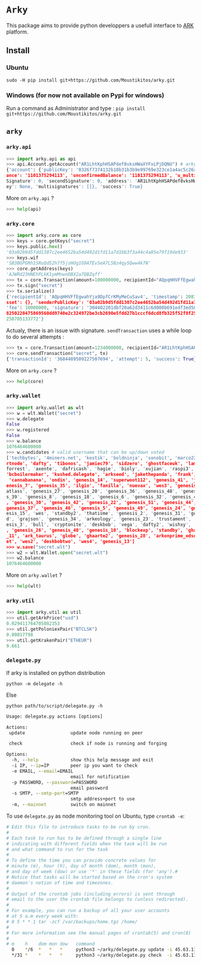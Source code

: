 # `Arky`

This package aims to provide python developpers a usefull interface to [ARK](https://ark.io/) platform.

## Install

### Ubuntu

`sudo -H pip install git+https://github.com/Moustikitos/arky.git`

### Windows (for now not available on Pypi for windows)

Run a command as Administrator and type : `pip install git+https://github.com/Moustikitos/arky.git`

## `arky`

### `arky.api`

```python
>>> import arky.api as api
>>> api.Account.getAccount("AR1LhtKphHSAPdef8vksHWaXYFxLPjDQNU") # arky delegate
{'account': {'publicKey': '0326f7374132b18b31b3b9e99769e323ce1a4ac5c26a43111472614bcf6c65a377', 'bal
ance': '1101375294113', 'unconfirmedBalance': '1101375294113', 'u_multisignatures': [], 'unconfirmed
Signature': 0, 'secondSignature': 0, 'address': 'AR1LhtKphHSAPdef8vksHWaXYFxLPjDQNU', 'secondPublicK
ey': None, 'multisignatures': []}, 'success': True}
```

More on `arky.api` ?

```python
>>> help(api)
```

### `arky.core`

```python
>>> import arky.core as core
>>> keys = core.getKeys("secret")
>>> keys.public.hex()
'03a02b9d5fdd1307c2ee4652ba54d492d1fd11a7d1bb3f3a44c4a05e79f19de933'
>>> keys.wif
'SB3BGPGRh1SRuQd52h7f5jsHUg1G9ATEvSeA7L5Bz4qySQww4k7N'
>>> core.getAddress(keys)
'AJWRd23HNEhPLkK1ymMnwnDBX2a7QBZqff'
>>> tx = core.Transaction(amount=100000000, recipientId="AQpqHHVFfEgwahYja9DpfCrKMyMeCuSav4")
>>> tx.sign("secret")
>>> tx.serialize()
{'recipientId': 'AQpqHHVFfEgwahYja9DpfCrKMyMeCuSav4', 'timestamp': 20832330, 'amount': 100000000, 'a
sset': {}, 'senderPublicKey': '03a02b9d5fdd1307c2ee4652ba54d492d1fd11a7d1bb3f3a44c4a05e79f19de933', 
'fee': 10000000, 'signature': '304402201dbf20a62d3411c6d000b691edf3ed50c34baa96b94dedf70e2d512b9f917
8250220475869560dd9740e2c324972be3cb2690e5fdd27b1cccf6dcd8fb325f52f8f25', 'type': 0, 'id': '16683123
258705133772'}
```

Actualy, there is an issue with signature. `sendTransaction` uses a while loop to do several attempts :

```python
>>> tx = core.Transaction(amount=1234000000, recipientId="AR1LhtKphHSAPdef8vksHWaXYFxLPjDQNU")
>>> core.sendTransaction("secret", tx)
{'transactionId': '3684489509227507694', 'attempt': 5, 'success': True}
```

More on `arky.core` ?

```python
>>> help(core)
```

### `arky.wallet`

```python
>>> import arky.wallet as wlt
>>> w = wlt.Wallet("secret")
>>> w.delegate
False
>>> w.registered
False
>>> w.balance
1076464600000
>>> w.candidates # valid username that can be up/down voted
['techbytes', '4miners.net', 'kostik', 'boldninja', 'sonobit', 'marco229', 'dotnet70', 'arkfuturesma
rtnode', 'dafty', 'tibonos', 'jamiec79', 'sidzero', 'ghostfaceuk', 'lamar', 'thrice.pi', 'doweig', '
forrest', 'axente', 'dafricash', 'hagie', 'bioly', 'xujian', 'raspi3', 'arkomatic', 'samuray_test', 
'bcboilermaker', 'kushed.delegate', 'arkseed', 'jakethepanda', 'frank', 'frank2', 'ravelou', 'arky',
 'cannabanana', 'ondin', 'genesis_14', 'superwoot112', 'genesis_41', 'jamiec79rsp', 'genesis_38', 'g
enesis_7', 'genesis_35', 'ilgio', 'fanilla', 'nuevax', 'wes3', 'genesis_1', 'arkshare', 'lidware', '
atlass', 'genesis_27', 'genesis_20', 'genesis_36', 'genesis_48', 'genesis_29', 'genesis_45', 'genesi
s_39', 'genesis_8', 'genesis_18', 'genesis_6', 'genesis_32', 'genesis_4', 'genesis_19', 'genesis_16'
, 'genesis_30', 'genesis_42', 'genesis_22', 'genesis_51', 'genesis_44', 'genesis_9', 'genesis_21', '
genesis_37', 'genesis_46', 'genesis_5', 'genesis_49', 'genesis_24', 'genesis_43', 'genesis_25', 'gen
esis_15', 'wes', 'standby2', 'thatisme', 'genesis_2', 'genesis_31', 'genesis_33', 'genesis_50', 'bra
d', 'grajson', 'genesis_34', 'arkeology', 'genesis_23', 'trustament', 'arkwhale', 'genesis_12', 'gen
esis_3', 'bull', 'cryptonite', 'deskbob', 'vega', 'dafty2', 'wishxy', 'bcboilermaker1', 'genesis_17'
, 'genesis_26', 'genesis_40', 'genesis_10', 'blockexp', 'standby', 'ghaarte', 'genesis_47', 'genesis
_11', 'ark_taurus', 'globe', 'ghaarte2', 'genesis_28', 'arkonprime_odsejen', 'densmirnov', 'ark_fauc
et', 'wes2', 'deskbobtwo', 'wes4', 'genesis_13']
>>> w.save("secret.wlt")
>>> w2 = wlt.Wallet.open("secret.wlt")
>>> w2.balance
1076464600000
```

More on `arky.wallet` ?

```python
>>> help(wlt)
```

### `arky.util`

```python
>>> import arky.util as util
>>> util.getArkPrice("usd")
0.029411764705882353
>>> util.getPoloniexPair("BTCLSK")
0.00017798
>>> util.getKrakenPair("ETHEUR")
9.661
```

### `delegate.py`

If arky is installed on python distribution

`python -m delegate -h`


Else

`python path/to/script/delegate.py -h`

```cmd
Usage: delegate.py actions [options]

Actions:
 update                 update node running on peer

 check                  check if node is running and forging

Options:
  -h, --help            show this help message and exit
  -i IP, --ip=IP        peer ip you want to check
  -e EMAIL, --email=EMAIL
                        email for notification
  -p PASSWORD, --password=PASSWORD
                        email password
  -s SMTP, --smtp-port=SMTP
                        smtp address+port to use
  -m, --mainnet         switch on mainnet
```

To use `delegate.py` as node monitoring tool on Ubuntu, type `crontab -e`:
```bash
# Edit this file to introduce tasks to be run by cron.
#
# Each task to run has to be defined through a single line
# indicating with different fields when the task will be run
# and what command to run for the task
#
# To define the time you can provide concrete values for
# minute (m), hour (h), day of month (dom), month (mon),
# and day of week (dow) or use '*' in these fields (for 'any').#
# Notice that tasks will be started based on the cron's system
# daemon's notion of time and timezones.
#
# Output of the crontab jobs (including errors) is sent through
# email to the user the crontab file belongs to (unless redirected).
#
# For example, you can run a backup of all your user accounts
# at 5 a.m every week with:
# 0 5 * * 1 tar -zcf /var/backups/home.tgz /home/
#
# For more information see the manual pages of crontab(5) and cron(8)
#
# m    h    dom mon dow   command
  0    */6  *   *   *     python3 ~/arky/delegate.py update -i 45.63.114.19 -e xxxxxxxxxxx@gmail.com -p xxxxxxxxxxxxxxxx -s smtp.gmail.com:587
  */31 *    *   *   *     python3 ~/arky/delegate.py check  -i 45.63.114.19 -e xxxxxxxxxxx@gmail.com -p xxxxxxxxxxxxxxxx -s smtp.gmail.com:587
```

